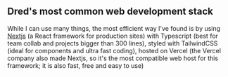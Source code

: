 ## Dred's most common web development stack

While I can use many things, the most efficient way I've found is by using [Nextjs](https://nextjs.org/) (a React framework for production sites) with Typescript (best for team collab and projects bigger than 300 lines), styled with TailwindCSS (ideal for components and ultra fast coding), hosted on Vercel (the Vercel company also made Nextjs, so it's the most compatible web host for this framework; it is also fast, free and easy to use)
